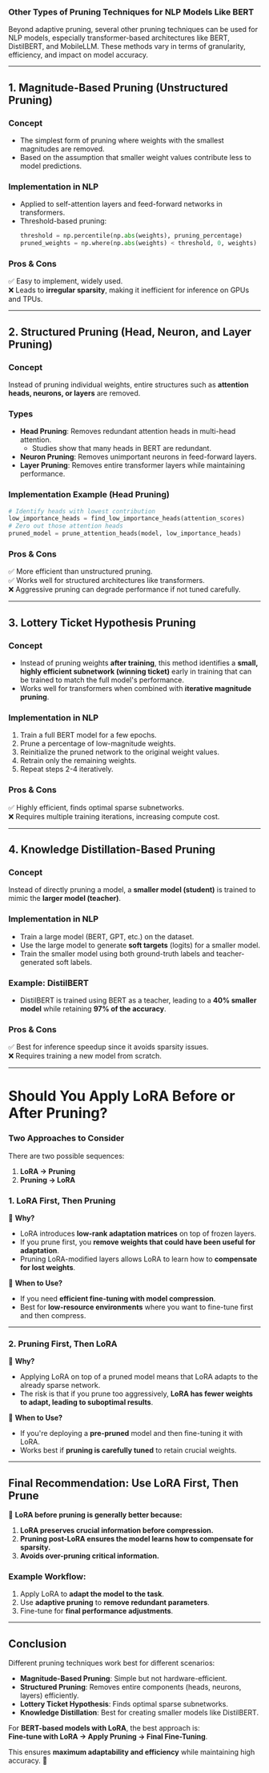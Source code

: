 ### **Other Types of Pruning Techniques for NLP Models Like BERT**  

Beyond adaptive pruning, several other pruning techniques can be used for NLP models, especially transformer-based architectures like BERT, DistilBERT, and MobileLLM. These methods vary in terms of granularity, efficiency, and impact on model accuracy.

---

## **1. Magnitude-Based Pruning (Unstructured Pruning)**  
### **Concept**  
- The simplest form of pruning where weights with the smallest magnitudes are removed.  
- Based on the assumption that smaller weight values contribute less to model predictions.  

### **Implementation in NLP**  
- Applied to self-attention layers and feed-forward networks in transformers.  
- Threshold-based pruning:  
  ```python
  threshold = np.percentile(np.abs(weights), pruning_percentage)
  pruned_weights = np.where(np.abs(weights) < threshold, 0, weights)
  ```

### **Pros & Cons**  
✅ Easy to implement, widely used.  
❌ Leads to **irregular sparsity**, making it inefficient for inference on GPUs and TPUs.  

---

## **2. Structured Pruning (Head, Neuron, and Layer Pruning)**  
### **Concept**  
Instead of pruning individual weights, entire structures such as **attention heads, neurons, or layers** are removed.

### **Types**  
- **Head Pruning**: Removes redundant attention heads in multi-head attention.  
  - Studies show that many heads in BERT are redundant.  
- **Neuron Pruning**: Removes unimportant neurons in feed-forward layers.  
- **Layer Pruning**: Removes entire transformer layers while maintaining performance.  

### **Implementation Example** (Head Pruning)  
```python
# Identify heads with lowest contribution
low_importance_heads = find_low_importance_heads(attention_scores)
# Zero out those attention heads
pruned_model = prune_attention_heads(model, low_importance_heads)
```

### **Pros & Cons**  
✅ More efficient than unstructured pruning.  
✅ Works well for structured architectures like transformers.  
❌ Aggressive pruning can degrade performance if not tuned carefully.  

---

## **3. Lottery Ticket Hypothesis Pruning**  
### **Concept**  
- Instead of pruning weights **after training**, this method identifies a **small, highly efficient subnetwork (winning ticket)** early in training that can be trained to match the full model's performance.  
- Works well for transformers when combined with **iterative magnitude pruning**.  

### **Implementation in NLP**  
1. Train a full BERT model for a few epochs.  
2. Prune a percentage of low-magnitude weights.  
3. Reinitialize the pruned network to the original weight values.  
4. Retrain only the remaining weights.  
5. Repeat steps 2-4 iteratively.  

### **Pros & Cons**  
✅ Highly efficient, finds optimal sparse subnetworks.  
❌ Requires multiple training iterations, increasing compute cost.  

---

## **4. Knowledge Distillation-Based Pruning**  
### **Concept**  
Instead of directly pruning a model, a **smaller model (student)** is trained to mimic the **larger model (teacher)**.  

### **Implementation in NLP**  
- Train a large model (BERT, GPT, etc.) on the dataset.  
- Use the large model to generate **soft targets** (logits) for a smaller model.  
- Train the smaller model using both ground-truth labels and teacher-generated soft labels.  

### **Example: DistilBERT**  
- DistilBERT is trained using BERT as a teacher, leading to a **40% smaller model** while retaining **97% of the accuracy**.  

### **Pros & Cons**  
✅ Best for inference speedup since it avoids sparsity issues.  
❌ Requires training a new model from scratch.  

---

# **Should You Apply LoRA Before or After Pruning?**  
### **Two Approaches to Consider**  
There are two possible sequences:  
1. **LoRA → Pruning**  
2. **Pruning → LoRA**  

### **1. LoRA First, Then Pruning**  
🔹 **Why?**  
- LoRA introduces **low-rank adaptation matrices** on top of frozen layers.  
- If you prune first, you **remove weights that could have been useful for adaptation**.  
- Pruning LoRA-modified layers allows LoRA to learn how to **compensate for lost weights**.  

🔹 **When to Use?**  
- If you need **efficient fine-tuning with model compression**.  
- Best for **low-resource environments** where you want to fine-tune first and then compress.  

---

### **2. Pruning First, Then LoRA**  
🔹 **Why?**  
- Applying LoRA on top of a pruned model means that LoRA adapts to the already sparse network.  
- The risk is that if you prune too aggressively, **LoRA has fewer weights to adapt, leading to suboptimal results**.  

🔹 **When to Use?**  
- If you're deploying a **pre-pruned** model and then fine-tuning it with LoRA.  
- Works best if **pruning is carefully tuned** to retain crucial weights.  

---

## **Final Recommendation: Use LoRA First, Then Prune**  
🚀 **LoRA before pruning is generally better because:**  
1. **LoRA preserves crucial information before compression.**  
2. **Pruning post-LoRA ensures the model learns how to compensate for sparsity.**  
3. **Avoids over-pruning critical information.**  

### **Example Workflow:**  
1. Apply LoRA to **adapt the model to the task**.  
2. Use **adaptive pruning** to **remove redundant parameters**.  
3. Fine-tune for **final performance adjustments**.  

---

## **Conclusion**  
Different pruning techniques work best for different scenarios:  
- **Magnitude-Based Pruning**: Simple but not hardware-efficient.  
- **Structured Pruning**: Removes entire components (heads, neurons, layers) efficiently.  
- **Lottery Ticket Hypothesis**: Finds optimal sparse subnetworks.  
- **Knowledge Distillation**: Best for creating smaller models like DistilBERT.  

For **BERT-based models with LoRA**, the best approach is:  
**Fine-tune with LoRA → Apply Pruning → Final Fine-Tuning**.  

This ensures **maximum adaptability and efficiency** while maintaining high accuracy. 🚀
